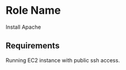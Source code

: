 Role Name
=========

Install Apache

Requirements
------------

Running EC2 instance with public ssh access.
